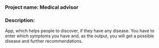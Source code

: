 ### Project name: Medical advisor
### Description:
App, which helps people to discover, if they have any disease. You have to enter which symptoms you have and, as the output, you will get a possible disease and further recommendations.
